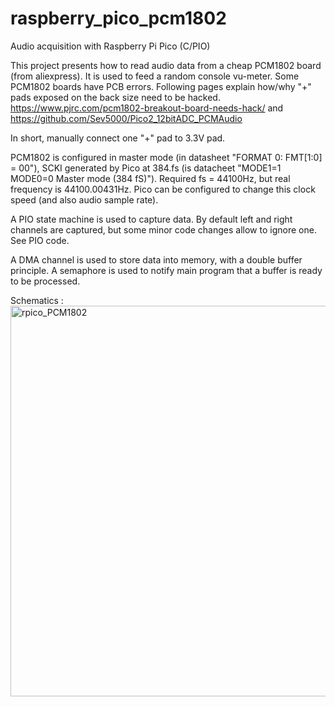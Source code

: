 # raspberry_pico_pcm1802
Audio acquisition with Raspberry Pi Pico (C/PIO)

This project presents how to read audio data from a cheap PCM1802 board (from aliexpress). It is used to feed a random console vu-meter.
Some PCM1802 boards have PCB errors. Following pages explain how/why "+" pads exposed on the back size need to be hacked.
https://www.pjrc.com/pcm1802-breakout-board-needs-hack/
and
https://github.com/Sev5000/Pico2_12bitADC_PCMAudio

In short, manually connect one "+" pad to 3.3V pad.

PCM1802 is configured in master mode (in datasheet "FORMAT 0: FMT[1:0] = 00"), SCKI generated by Pico at 384.fs (is datacheet "MODE1=1 MODE0=0 Master mode (384 fS)").
Required fs = 44100Hz, but real frequency is 44100.00431Hz.
Pico can be configured to change this clock speed (and also audio sample rate).

A PIO state machine is used to capture data. By default left and right channels are captured, but some minor code changes allow to ignore one. See PIO code.

A DMA channel is used to store data into memory, with a double buffer principle. A semaphore is used to notify main program that a buffer is ready to be processed.

Schematics :
<img width="1115" height="625" alt="rpico_PCM1802" src="https://github.com/user-attachments/assets/7a5319ec-5796-4c85-b490-25cc34528cf4" />

